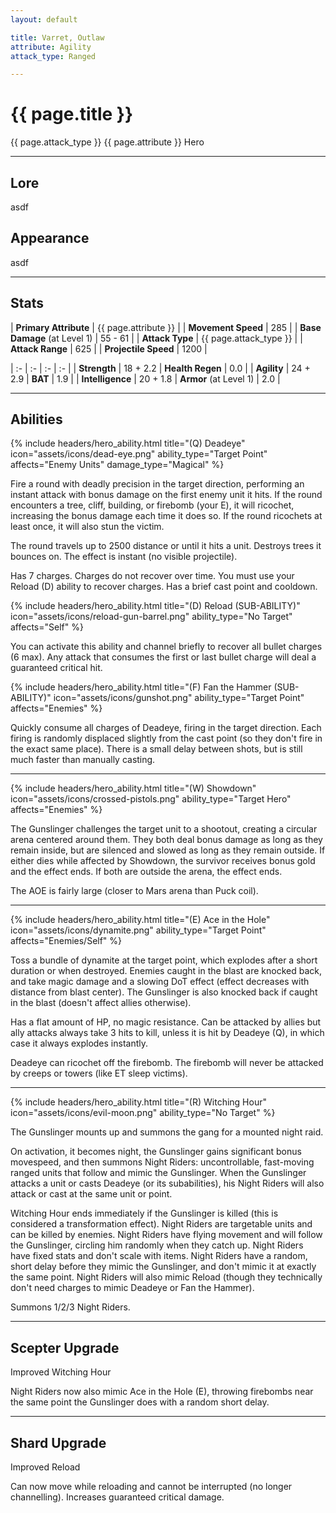 ```yaml
---
layout: default

title: Varret, Outlaw
attribute: Agility
attack_type: Ranged

---
```


# {{ page.title }}
{{ page.attack_type }} {{ page.attribute }} Hero

---
## Lore
asdf

## Appearance
asdf

---
## Stats

| **Primary Attribute**         | {{ page.attribute }} |
| **Movement Speed**            | 285 |
| **Base Damage** (at Level 1)  | 55 - 61 |
| **Attack Type**               | {{ page.attack_type }} |
| **Attack Range**              | 625 |
| **Projectile Speed**          | 1200 |

| :- | :- | :- | :- |
| **Strength**      | 18 + 2.2  | **Health Regen**       | 0.0 |
| **Agility**       | 24 + 2.9  | **BAT**                | 1.9 |
| **Intelligence**  | 20 + 1.8  | **Armor** (at Level 1) | 2.0 |

---
## Abilities

{% include headers/hero_ability.html
    title="(Q) Deadeye"
    icon="assets/icons/dead-eye.png"
    ability_type="Target Point"
    affects="Enemy Units"
    damage_type="Magical"
%}

Fire a round with deadly precision in the target direction, performing an instant attack with bonus damage on the first enemy unit it hits.
If the round encounters a tree, cliff, building, or firebomb (your E), it will ricochet, increasing the bonus damage each time it does so.
If the round ricochets at least once, it will also stun the victim.

The round travels up to 2500 distance or until it hits a unit.
Destroys trees it bounces on.
The effect is instant (no visible projectile).

Has 7 charges.  Charges do not recover over time.  You must use your Reload (D) ability to recover charges.
Has a brief cast point and cooldown.

{% include headers/hero_ability.html
    title="(D) Reload (SUB-ABILITY)"
    icon="assets/icons/reload-gun-barrel.png"
    ability_type="No Target"
    affects="Self"
%}

You can activate this ability and channel briefly to recover all bullet charges (6 max).
Any attack that consumes the first or last bullet charge will deal a guaranteed critical hit.

{% include headers/hero_ability.html
    title="(F) Fan the Hammer (SUB-ABILITY)"
    icon="assets/icons/gunshot.png"
    ability_type="Target Point"
    affects="Enemies"
%}

Quickly consume all charges of Deadeye, firing in the target direction.
Each firing is randomly displaced slightly from the cast point (so they don't fire in the exact same place).
There is a small delay between shots, but is still much faster than manually casting.

---
{% include headers/hero_ability.html
    title="(W) Showdown"
    icon="assets/icons/crossed-pistols.png"
    ability_type="Target Hero"
    affects="Enemies"
%}

The Gunslinger challenges the target unit to a shootout, creating a circular arena centered around them.
They both deal bonus damage as long as they remain inside, but are silenced and slowed as long as they remain outside.
If either dies while affected by Showdown, the survivor receives bonus gold and the effect ends.
If both are outside the arena, the effect ends.

The AOE is fairly large (closer to Mars arena than Puck coil).

---
{% include headers/hero_ability.html
    title="(E) Ace in the Hole"
    icon="assets/icons/dynamite.png"
    ability_type="Target Point"
    affects="Enemies/Self"
%}

Toss a bundle of dynamite at the target point, which explodes after a short duration or when destroyed.
Enemies caught in the blast are knocked back, and take magic damage and a slowing DoT effect (effect decreases with distance from blast center).
The Gunslinger is also knocked back if caught in the blast (doesn't affect allies otherwise).

Has a flat amount of HP, no magic resistance.
Can be attacked by allies but ally attacks always take 3 hits to kill, unless it is hit by Deadeye (Q), in which case it always explodes instantly.

Deadeye can ricochet off the firebomb.
The firebomb will never be attacked by creeps or towers (like ET sleep victims).

---
{% include headers/hero_ability.html
    title="(R) Witching Hour"
    icon="assets/icons/evil-moon.png"
    ability_type="No Target"
%}

The Gunslinger mounts up and summons the gang for a mounted night raid.

On activation, it becomes night, the Gunslinger gains significant bonus movespeed, and then summons Night Riders: uncontrollable, fast-moving ranged units that follow and mimic the Gunslinger.
When the Gunslinger attacks a unit or casts Deadeye (or its subabilities), his Night Riders will also attack or cast at the same unit or point.

Witching Hour ends immediately if the Gunslinger is killed (this is considered a transformation effect).
Night Riders are targetable units and can be killed by enemies.
Night Riders have flying movement and will follow the Gunslinger, circling him randomly when they catch up.
Night Riders have fixed stats and don't scale with items.
Night Riders have a random, short delay before they mimic the Gunslinger, and don't mimic it at exactly the same point.
Night Riders will also mimic Reload (though they technically don't need charges to mimic Deadeye or Fan the Hammer).

Summons 1/2/3 Night Riders.

---
## Scepter Upgrade
Improved Witching Hour

Night Riders now also mimic Ace in the Hole (E), throwing firebombs near the same point the Gunslinger does with a random short delay.

---
## Shard Upgrade
Improved Reload

Can now move while reloading and cannot be interrupted (no longer channelling).
Increases guaranteed critical damage.
